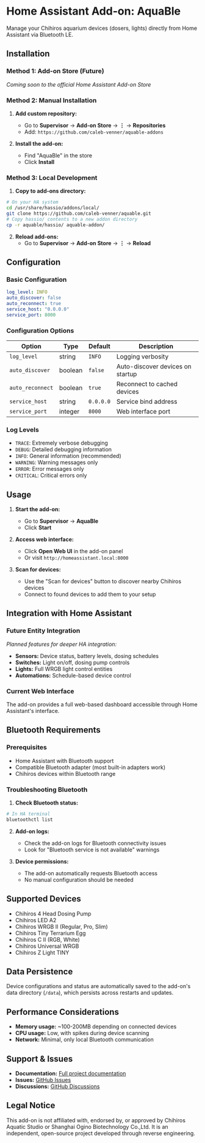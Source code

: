 # Home Assistant Add-on: AquaBle

Manage your Chihiros aquarium devices (dosers, lights) directly from Home Assistant via Bluetooth LE.

## Installation

### Method 1: Add-on Store (Future)
*Coming soon to the official Home Assistant Add-on Store*

### Method 2: Manual Installation

1. **Add custom repository:**
   - Go to **Supervisor** → **Add-on Store** → **⋮** → **Repositories**
   - Add: `https://github.com/caleb-venner/aquable-addons`

2. **Install the add-on:**
   - Find "AquaBle" in the store
   - Click **Install**

### Method 3: Local Development

1. **Copy to add-ons directory:**
```bash
# On your HA system
cd /usr/share/hassio/addons/local/
git clone https://github.com/caleb-venner/aquable.git
# Copy hassio/ contents to a new addon directory
cp -r aquable/hassio/ aquable-addon/
```

2. **Reload add-ons:**
   - Go to **Supervisor** → **Add-on Store** → **⋮** → **Reload**

## Configuration

### Basic Configuration

```yaml
log_level: INFO
auto_discover: false
auto_reconnect: true
service_host: "0.0.0.0"
service_port: 8000
```

### Configuration Options

| Option | Type | Default | Description |
|--------|------|---------|-------------|
| `log_level` | string | `INFO` | Logging verbosity |
| `auto_discover` | boolean | `false` | Auto-discover devices on startup |
| `auto_reconnect` | boolean | `true` | Reconnect to cached devices |
| `service_host` | string | `0.0.0.0` | Service bind address |
| `service_port` | integer | `8000` | Web interface port |

### Log Levels
- `TRACE`: Extremely verbose debugging
- `DEBUG`: Detailed debugging information
- `INFO`: General information (recommended)
- `WARNING`: Warning messages only
- `ERROR`: Error messages only
- `CRITICAL`: Critical errors only

## Usage

1. **Start the add-on:**
   - Go to **Supervisor** → **AquaBle**
   - Click **Start**

2. **Access web interface:**
   - Click **Open Web UI** in the add-on panel
   - Or visit `http://homeassistant.local:8000`

3. **Scan for devices:**
   - Use the "Scan for devices" button to discover nearby Chihiros devices
   - Connect to found devices to add them to your setup

## Integration with Home Assistant

### Future Entity Integration
*Planned features for deeper HA integration:*

- **Sensors:** Device status, battery levels, dosing schedules
- **Switches:** Light on/off, dosing pump controls
- **Lights:** Full WRGB light control entities
- **Automations:** Schedule-based device control

### Current Web Interface
The add-on provides a full web-based dashboard accessible through Home Assistant's interface.

## Bluetooth Requirements

### Prerequisites
- Home Assistant with Bluetooth support
- Compatible Bluetooth adapter (most built-in adapters work)
- Chihiros devices within Bluetooth range

### Troubleshooting Bluetooth

1. **Check Bluetooth status:**
```bash
# In HA terminal
bluetoothctl list
```

2. **Add-on logs:**
   - Check the add-on logs for Bluetooth connectivity issues
   - Look for "Bluetooth service is not available" warnings

3. **Device permissions:**
   - The add-on automatically requests Bluetooth access
   - No manual configuration should be needed

## Supported Devices

- Chihiros 4 Head Dosing Pump
- Chihiros LED A2
- Chihiros WRGB II (Regular, Pro, Slim)
- Chihiros Tiny Terrarium Egg
- Chihiros C II (RGB, White)
- Chihiros Universal WRGB
- Chihiros Z Light TINY

## Data Persistence

Device configurations and status are automatically saved to the add-on's data directory (`/data`), which persists across restarts and updates.

## Performance Considerations

- **Memory usage:** ~100-200MB depending on connected devices
- **CPU usage:** Low, with spikes during device scanning
- **Network:** Minimal, only local Bluetooth communication

## Support & Issues

- **Documentation:** [Full project documentation](https://github.com/caleb-venner/aquable)
- **Issues:** [GitHub Issues](https://github.com/caleb-venner/aquable/issues)
- **Discussions:** [GitHub Discussions](https://github.com/caleb-venner/aquable/discussions)

## Legal Notice

This add-on is not affiliated with, endorsed by, or approved by Chihiros Aquatic Studio or Shanghai Ogino Biotechnology Co.,Ltd. It is an independent, open-source project developed through reverse engineering.
